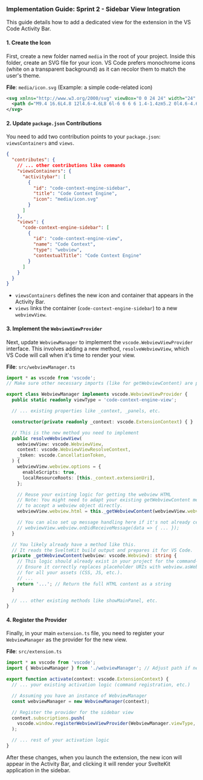 ### Implementation Guide: Sprint 2 - Sidebar View Integration

This guide details how to add a dedicated view for the extension in the VS Code Activity Bar.

#### 1. Create the Icon

First, create a new folder named `media` in the root of your project. Inside this folder, create an SVG file for your icon. VS Code prefers monochrome icons (white on a transparent background) as it can recolor them to match the user's theme.

**File**: `media/icon.svg` (Example: a simple code-related icon)
```xml
<svg xmlns="http://www.w3.org/2000/svg" viewBox="0 0 24 24" width="24" height="24" fill="currentColor">
  <path d="M9.4 16.6L4.8 12l4.6-4.6L8 6l-6 6 6 6 1.4-1.4zm5.2 0l4.6-4.6-4.6-4.6L16 6l6 6-6 6-1.4-1.4z"/>
</svg>
```

#### 2. Update `package.json` Contributions

You need to add two contribution points to your `package.json`: `viewsContainers` and `views`.

```json
{
  "contributes": {
    // ... other contributions like commands
    "viewsContainers": {
      "activitybar": [
        {
          "id": "code-context-engine-sidebar",
          "title": "Code Context Engine",
          "icon": "media/icon.svg"
        }
      ]
    },
    "views": {
      "code-context-engine-sidebar": [
        {
          "id": "code-context-engine-view",
          "name": "Code Context",
          "type": "webview",
          "contextualTitle": "Code Context Engine"
        }
      ]
    }
  }
}
```

-   `viewsContainers` defines the new icon and container that appears in the Activity Bar.
-   `views` links the container (`code-context-engine-sidebar`) to a new `webviewView`.

#### 3. Implement the `WebviewViewProvider`

Next, update `WebviewManager` to implement the `vscode.WebviewViewProvider` interface. This involves adding a new method, `resolveWebviewView`, which VS Code will call when it's time to render your view.

**File**: `src/webviewManager.ts`
```typescript
import * as vscode from 'vscode';
// Make sure other necessary imports (like for getWebviewContent) are present

export class WebviewManager implements vscode.WebviewViewProvider {
  public static readonly viewType = 'code-context-engine-view';

  // ... existing properties like _context, _panels, etc.

  constructor(private readonly _context: vscode.ExtensionContext) { }

  // This is the new method you need to implement
  public resolveWebviewView(
    webviewView: vscode.WebviewView,
    context: vscode.WebviewViewResolveContext,
    _token: vscode.CancellationToken,
  ) {
    webviewView.webview.options = {
      enableScripts: true,
      localResourceRoots: [this._context.extensionUri],
    };

    // Reuse your existing logic for getting the webview HTML
    // Note: You might need to adapt your existing getWebviewContent method
    // to accept a webview object directly.
    webviewView.webview.html = this._getWebviewContent(webviewView.webview);

    // You can also set up message handling here if it's not already centralized
    // webviewView.webview.onDidReceiveMessage(data => { ... });
  }

  // You likely already have a method like this. 
  // It reads the SvelteKit build output and prepares it for VS Code.
  private _getWebviewContent(webview: vscode.Webview): string {
    // This logic should already exist in your project for the command-based panel.
    // Ensure it correctly replaces placeholder URIs with webview.asWebviewUri(...)
    // for all your assets (CSS, JS, etc.).
    // ...
    return '...'; // Return the full HTML content as a string
  }

  // ... other existing methods like showMainPanel, etc.
}
```

#### 4. Register the Provider

Finally, in your main `extension.ts` file, you need to register your `WebviewManager` as the provider for the new view.

**File**: `src/extension.ts`
```typescript
import * as vscode from 'vscode';
import { WebviewManager } from './webviewManager'; // Adjust path if needed

export function activate(context: vscode.ExtensionContext) {
  // ... your existing activation logic (command registration, etc.)

  // Assuming you have an instance of WebviewManager
  const webviewManager = new WebviewManager(context);

  // Register the provider for the sidebar view
  context.subscriptions.push(
    vscode.window.registerWebviewViewProvider(WebviewManager.viewType, webviewManager)
  );

  // ... rest of your activation logic
}
```

After these changes, when you launch the extension, the new icon will appear in the Activity Bar, and clicking it will render your SvelteKit application in the sidebar.
